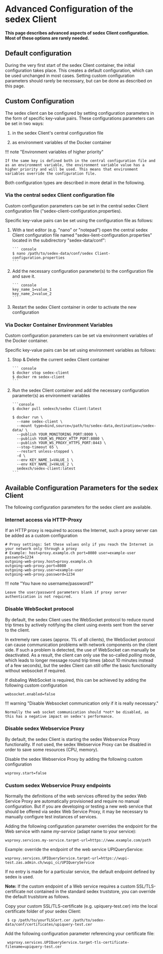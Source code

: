 # Advanced Configuration of the sedex Client

**This page describes advanced aspects of sedex Client configuration. Most of these options are rarely needed.**


## Default configuration

During the very first start of the sedex Client container, the initial configuration takes place.
This creates a default configuration, which can be used unchanged in most cases.
Setting custom configuration parameters should rarely be necessary, but can be done as described on this page.


## Custom Configuration

The sedex client can be configured by setting configuration parameters in the form of specific key-value pairs. These configurations parameters can be set in two ways:

1. in the sedex Client's central configuration file

2. as environment variables of the Docker container

!!! note "Environment variables of higher priority"

    If the same key is defined both in the central configuration file and as an environment variable, the environment variable value has a higher priority and will be used. This means that environment variables override the configuration file. 

Both configuration types are described in more detail in the following.


### Via the central sedex Client configuration file

Custom configuration parameters can be set in the central sedex Client configuration file ("sedex-client-configuration.properties).

Specific key-value pairs can be set using the configuration file as follows: 

1. With a text editor (e.g. "nano" or "notepad") open the central sedex Client configuration file named "sedex-lient-configuration.properties" located in the subdirectory "sedex-data/conf":

       ``` console
       $ nano /path/to/sedex-data/conf/sedex Client-configuration.properties
       ```

2. Add the necessary configuration parameter(s) to the configuration file and save it.

       ``` console
       key_name_1=value_1
       key_name_2=value_2
       ```

3. Restart the sedex Client container in order to activate the new configuration


### Via Docker Container Environment Variables

Custom configuration parameters can be set via environment variables of the Docker container.

Specific key-value pairs can be set using environment variables as follows: 

1. Stop & Delete the current sedex Client container

       ``` console
       $ docker stop sedex-client
       $ docker rm sedex-client
       ```

2. Run the sedex Client container and add the necessary configuration parameter(s) as environment variables

       ```console
       $ docker pull sedexch/sedex Client:latest
       
       $ docker run \
         --name sedex-client \
         --mount type=bind,source=/path/to/sedex-data,destination=/sedex-data/ \
         --publish YOUR_MONITORING_PORT:8000 \
         --publish YOUR_WS_PROXY_HTTP_PORT:8080 \
         --publish YOUR_WS_PROXY_HTTPS_PORT:8443 \
         --stop-timeout 65 \
         --restart unless-stopped \
         -d \
         --env KEY_NAME_1=VALUE_1 \
         --env KEY_NAME_2=VALUE_2 \
         sedexch/sedex-client:latest
       ```

## Available Configuration Parameters for the sedex Client

The following configuration parameters for the sedex client are available. 


### Internet access via HTTP-Proxy

If an HTTP proxy is required to access the Internet, such a proxy server can be added as a custom configuration

    # Proxy settings: Set these values only if you reach the Internet in your network only through a proxy
    # Example: host=proxy.example.ch port=8080 user=example-user password=1234
    outgoing-web-proxy.host=proxy.example.ch
    outgoing-web-proxy.port=8080
    outgoing-web-proxy.user=example-user
    outgoing-web-proxy.password=1234

!!! note "You have no username/password?"

    Leave the user/password parameters blank if proxy server authentication is not required.



### Disable WebSocket protocol

By default, the sedex Client uses the WebSocket protocol to reduce round trip times by actively notifying the client using events sent from the server to the client.

In extremely rare cases (approx. 1% of all clients), the WebSocket protocol can cause communication problems with network components on the client side.
If such a problem is detected, the use of WebSocket can manually be deactivated.
As a result, the client can only use the so-called *polling* mode, which leads to longer message round trip times (about 10 minutes instead of a few seconds), but the sedex Client can still offer the basic functionality without websocket if required.

If disbaling WebSocket is required, this can be achieved by adding the following custom configuration

    websocket.enabled=false


!!! warning "Disable Websocket communication only if it is really necessary."

    Normally the web socket communication should *not* be disabled, as this has a negative impact on sedex's performance.
 
 

### Disable sedex Webservice Proxy

By default, the sedex Client is starting the sedex Webservice Proxy functionality. If not used, the sedex Webservice Proxy can be disabled in order to save some resources (CPU, memory).

Disable the sedex Webservice Proxy by adding the following custom configuration

    wsproxy.start=false



### Custom sedex Webservice Proxy endpoints

Normally the definitions of the web services offered by the sedex Web Service Proxy are automatically provisioned and require no manual configuration. But if you are developing or testing a new web service that should be offered via sedex Web Service Proxy, it may be necessary to manually configure test instances of services.

Adding the following configuration parameter overrides the endpoint for the Web service with name *my-service* (adapt name to your service):

    wsproxy.services.my-service.target-url=https://www.example.com/path  

Example: override the endpoint of the web service UPIQueryService:
    
    wsproxy.services.UPIQueryService.target-url=https://wupi-test.zas.admin.ch/wupi_cc/UPIQueryService 

If no entry is made for a particular service, the default endpoint defined by sedex is used.

**Note:**
If the custom endpoint of a Web service requires a custom SSL/TLS-certificate not contained in the standard sedex truststore, you can override the default truststore as follows.

Copy your custom SSL/TLS-certificate (e.g. upiquery-test.cer) into the local certificate folder of your sedex Client:

     $ cp /path/to/yourTLSCert.cer /path/to/sedex-data/conf/certificates/upiquery-test.cer

Add the following configuration parameter referencing your certificate file:
    
     wsproxy.services.UPIQueryService.target-tls-certificate-filename=upiquery-test.cer  
